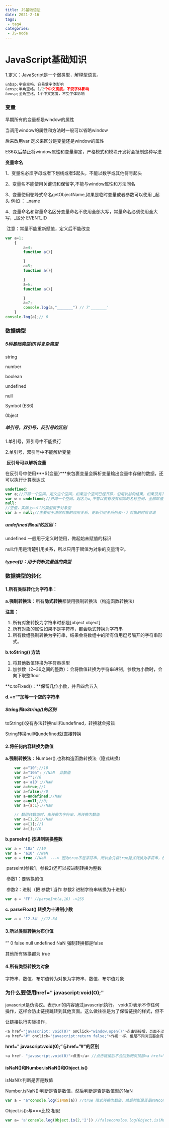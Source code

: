 ```yaml
---
title: JS基础语法
date: 2021-2-16
tags:
 - tag4
categories: 
 - JS-node
---
```


# JavaScript基础知识

1.定义：JavaScript是一个弱类型，解释型语言。

```javascript
&nbsp;字宽空格，容易受字体影响
&ensp;半角空格，1/2个中文宽度，不受字体影响
&emsp;全角空格，1个中文宽度，不受字体影响
```

### 变量

早期所有的变量都是window的属性

当调用window的属性和方法时一般可以省略window

后来改用var 定义来区分是变量还是window的属性

ES6以后禁止将window属性和变量绑定，严格模式和模块开发将会抵制这种写法

**变量命名**

1、变量名必须字母或者下划线或者$起头，不能以数字或其他符号起头

2、变量名不能使用关键词和保留字,不能与window属性和方法同名

3、变量使用驼峰式命名getObjectName,如果是临时变量或者参数可以使用 _起头  例如 ： _name

4、变量命名和常量命名区分变量命名不使用全部大写，常量命名必须使用全大写，_区分  EVENT_ID 

​	注意：常量不能重新赋值，定义后不能改变

```javascript
var a=1;
    {
        a=4;
        function a(){

        }
        a=5;
        function a(){

        }
        a=6;
        function a(){

        }
        a=7;
        console.log(a,"_______") // 7'_______'
    }
console.log(a);// 6

```

### 数据类型

##### 5种基础类型和1种复杂类型

string

number

boolean

undefined

null

Symbol (ES6)

0bject

##### 单引号，双引号，反引号的区别

1.单引号，双引号中不能换行

2.单引号，双引号中不能解析变量

​	**反引号可以解析变量**

​		在反引号中使用***${变量}***来包裹变量会解析变量输出变量中存储的数据，还可以执行计算表达式

```javascript
undefined:
var a;//开辟一个空间，定义这个空间，如果这个空间已经开辟，沿用以前的结果，如果没有开辟，开辟这个空间
var w = undefined;//开辟一个空间，起名为w,不管以前有没有相同的名称空间，全部赋值为undefined
null:
//空值，实际上null的类型属于对象型
var a = null;//主要用于清除对象的应用关系，更新引用关系列表--》对象的时候详说
```

##### undefined和null的区别：

undefined:一般用于定义时使用，做起始未赋值的标识

null:作用是清楚引用关系，所以只用于赋值为对象的变量清空。

##### typeof()：用于判断变量值的类型

### 数据类型的转化

#### 1.所有类型转化为字符串：

**a.强制转换法**：所有**隐式转换**都使用强制转换法（构造函数转换法）

**注意：**

1. 所有对象转换为字符串时都是[object object]
2. 所有对象的属性如果不是字符串，都会隐式转换为字符串
3. 所有数组强制转换为字符串，结果会将数组中的所有值用逗号隔开的字符串形式。

**b.toString() 方法**

1. 将其他数值转换为字符串类型
2. 加参数（2~36之间的整数）：会将数值转换为字符串进制，参数为小数时，会向下取整floor

**c.toFixed()：**保留几位小数，并且四舍五入

**d.+=“”加等一个空的字符串**

##### String和toString()的区别

toString()没有办法转换null和undefined，转换就会报错

String转换null和undefined就直接转换

#### 2.将任何内容转换为数值

**a.强制转换法**：Number(),也称构造函数转换法（隐式转换）

```javascript
	var a="10";//10
    var a="10a"; //NaN  非数值
    var a="";//0
    var a='a10';//NaN
    var a=true;//1
    var a=false;//0
    var a=undefined;//NaN
    var a=null;//0;
    var a={a:1};//NaN

    // 数组转数值时，先转换为字符串，再转换为数值
    var a=[1,2];//NaN
    var a=[1];//1
    var a=[];//0
```

**b.parseInt() 按进制转换整数**

```javascript
var a = '10a' //10
var a = 'a10' //NaN
var a = true //NaN  ---> 因为true不是字符串，所以会先将true隐式转换为字符串，然后再转换为数值，‘true’无法当作数值，所以转化结束为NaN
```

​	parseInt(参数1，参数2)还可以按进制转换为整数

​	参数1：要转换的值

​	参数2：进制（把 参数1 当作 参数2 进制字符串转换为十进制）

```javascript
var a = 'FF' //parseInt(a,16) ->255
```

**c.  parseFloat() 转换为十进制小数**

```javascript
var a = '12.34' //12.34
```

#### 3.所以类型转换为布尔值

“” 0 false null undefined NaN 强制转换都是false

其他所有转换都为 true

#### 4.所有类型转换为对象

字符串、数值、布尔值转为对象为字符串、数值、布尔值对象

### 为什么要使用href=" javascript:void(O);"

javascript是伪协议。表示url的内容通过javascript执行。 void(0)表示不作任何操作，这样会防止链接跳转到其他页面。这么做往往是为了保留链接的样式，但不

让链接执行实际操作，

```javascript
<a href="javascript: void(0)" onClick="window.open()">点击链接后，页面不动，只打开链接
<a href="#" onclick="javascript:return false;">作用一样，但是不同浏览器会有差异
```

**href=" javascript:void(0);”与href=”#"的区别**

```javascript
<a href- "javascript.void(0)">点击</a> //点击链接后不会回到网页顶部<a href="#">点击</a> //点击后会回到网面顶部"#"其实是包含了位置信息，例如默认的锚点是 #top 也就是网页的上端//而javascript:void(0)仅仅表示一个死链接这就是为什么有的时候页面很长浏览链接明明是#可是跳动到了页首//而javascript:void(0)则不是如此所以调用脚本的时候最好用void(O)
```

#### isNaN()和Number.isNaN()和Object.is()

isNaN():判断是否是数值

Number.isNaN():判断是否是数值，然后判断是否是数值型的NaN

```javascript
var a = "a"console.log(isNaN(a)) //true 隐式转换为数值，然后判断是否是NaNconsole.log(Number.isNaN(a)) //false 不转换直接判断，只有数值型的NaN才是true，其他都是false
```

Object.is():与===比较 相似

```javascript
var a= 'a'console.log(Object.is(2,'2')) //falseconsloe.log(Object.is(Number(a),NaN)) //trueconsole.log(Object.is(a,NaN)) //false
```

